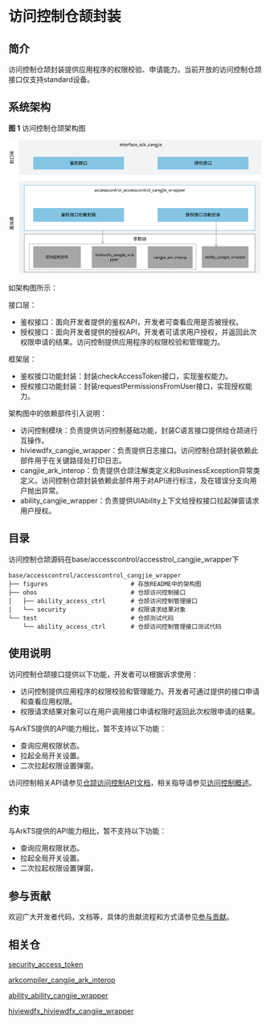 # 访问控制仓颉封装

## 简介

访问控制仓颉封装提供应用程序的权限校验、申请能力。当前开放的访问控制仓颉接口仅支持standard设备。

## 系统架构

**图 1** 访问控制仓颉架构图

![访问控制仓颉架构图](figures/accesscontrol_cangjie_wrapper_architecture.png)

如架构图所示：

接口层：

- 鉴权接口：面向开发者提供的鉴权API，开发者可查看应用是否被授权。
- 授权接口：面向开发者提供的授权API，开发者可请求用户授权，并返回此次权限申请的结果。访问控制提供应用程序的权限校验和管理能力。

框架层：

- 鉴权接口功能封装：封装checkAccessToken接口，实现鉴权能力。
- 授权接口功能封装：封装requestPermissionsFromUser接口，实现授权能力。

架构图中的依赖部件引入说明：

- 访问控制模块：负责提供访问控制基础功能，封装C语言接口提供给仓颉进行互操作。
- hiviewdfx_cangjie_wrapper：负责提供日志接口。访问控制仓颉封装依赖此部件用于在关键路径处打印日志。
- cangjie_ark_interop：负责提供仓颉注解类定义和BusinessException异常类定义。访问控制仓颉封装依赖此部件用于对API进行标注，及在错误分支向用户抛出异常。
- ability_cangjie_wrapper：负责提供UIAbility上下文给授权接口拉起弹窗请求用户授权。

## 目录

访问控制仓颉源码在base/accesscontrol/accesstrol_cangjie_wrapper下

```
base/accesscontrol/accesscontrol_cangjie_wrapper
├── figures                       # 存放README中的架构图
├── ohos                          # 仓颉访问控制接口
│   ├── ability_access_ctrl       # 仓颉访问控制管理接口
│   └── security                  # 权限请求结果对象
└── test                          # 仓颉测试代码
    └── ability_access_ctrl       # 仓颉访问控制管理接口测试代码
```


## 使用说明

访问控制仓颉接口提供以下功能，开发者可以根据诉求使用：

  - 访问控制提供应用程序的权限校验和管理能力。开发者可通过提供的接口申请和查看应用权限。
  - 权限请求结果对象可以在用户调用接口申请权限时返回此次权限申请的结果。


与ArkTS提供的API能力相比，暂不支持以下功能：

  - 查询应用权限状态。
  - 拉起全局开关设置。
  - 二次拉起权限设置弹窗。

访问控制相关API请参见[仓颉访问控制API文档](https://gitcode.com/openharmony-sig/arkcompiler_cangjie_ark_interop/blob/master/doc/API_Reference/source_zh_cn/apis/AbilityKit/cj-apis-ability_access_ctrl.md)，相关指导请参见[访问控制概述](https://gitcode.com/openharmony-sig/arkcompiler_cangjie_ark_interop/blob/master/doc/Dev_Guide/source_zh_cn/security/AccessToken/cj-access-token-overview.md)。

## 约束

与ArkTS提供的API能力相比，暂不支持以下功能：

  - 查询应用权限状态。
  - 拉起全局开关设置。
  - 二次拉起权限设置弹窗。

## 参与贡献

欢迎广大开发者代码，文档等，具体的贡献流程和方式请参见[参与贡献](https://gitcode.com/openharmony/docs/blob/master/zh-cn/contribute/%E5%8F%82%E4%B8%8E%E8%B4%A1%E7%8C%AE.md)。

## 相关仓

[security_access_token](https://gitcode.com/openharmony/security_access_token)

[arkcompiler_cangjie_ark_interop](https://gitcode.com/openharmony-sig/arkcompiler_cangjie_ark_interop)

[ability_ability_cangjie_wrapper](https://gitcode.com/openharmony-sig/ability_ability_cangjie_wrapper)

[hiviewdfx_hiviewdfx_cangjie_wrapper](https://gitcode.com/openharmony-sig/hiviewdfx_hiviewdfx_cangjie_wrapper)
